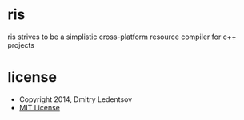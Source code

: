 ris
===

ris strives to be a simplistic cross-platform resource compiler for c++ projects

license
=======

- Copyright 2014, Dmitry Ledentsov
- [MIT License](http://www.opensource.org/licenses/mit-license.php)
